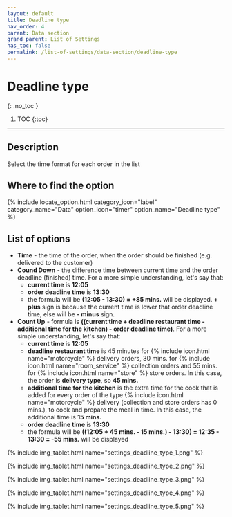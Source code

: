 ```yaml
---
layout: default
title: Deadline type
nav_order: 4
parent: Data section
grand_parent: List of Settings
has_toc: false
permalink: /list-of-settings/data-section/deadline-type
---
```


# Deadline type
{: .no_toc }

1. TOC
{:toc}

---

## Description
Select the time format for each order in the list

## Where to find the option
{% include locate_option.html category_icon="label" category_name="Data" option_icon="timer" option_name="Deadline type" %}

## List of options
- **Time** - the time of the order, when the order should be finished (e.g. delivered to the customer)
- **Cound Down** - the difference time between current time and the order deadline (finished) time. For a more simple understanding, let's say that:
	- **current time** is **12:05**
	- **order deadline time** is **13:30**
	- the formula will be **(12:05 - 13:30) = +85 mins.** will be displayed. **+ plus** sign is because the current time is lower that order deadline time, else will be **- minus** sign.
- **Count Up** - formula is **((current time + deadline restaurant time - additional time for the kitchen) - order deadline time)**. For a more simple understanding, let's say that:
	- **current time** is **12:05**
	- **deadline restaurant time** is 45 minutes for {% include icon.html name="motorcycle" %} delivery orders, 30 mins. for {% include icon.html name="room_service" %} collection orders and 55 mins. for {% include icon.html name="store" %} store orders. In this case, the order is **delivery type**, so **45 mins.**
	- **additional time for the kitchen** is the extra time for the cook that is added for every order of the type {% include icon.html name="motorcycle" %} delivery (collection and store orders has 0 mins.), to cook and prepare the meal in time. In this case, the additional time is **15 mins.**
	- **order deadline time** is **13:30**
	- the formula will be **((12:05 + 45 mins. - 15 mins.) - 13:30) = 12:35 - 13:30 = -55 mins.** will be displayed

{% include img_tablet.html name="settings_deadline_type_1.png" %}

{% include img_tablet.html name="settings_deadline_type_2.png" %}

{% include img_tablet.html name="settings_deadline_type_3.png" %}

{% include img_tablet.html name="settings_deadline_type_4.png" %}

{% include img_tablet.html name="settings_deadline_type_5.png" %}
